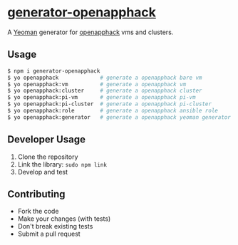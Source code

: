 # [generator-openapphack](https://github.com/WiproOpenSourcePractice/generator-openapphack)

A [Yeoman](http://yeoman.io) generator for [openapphack](https://github.com/WiproOpenSourcePractice/openapphack)
vms and clusters.

## Usage


```sh
$ npm i generator-openapphack
$ yo openapphack             # generate a openapphack bare vm
$ yo openapphack:vm          # generate a openapphack vm
$ yo openapphack:cluster     # generate a openapphack cluster
$ yo openapphack:pi-vm       # generate a openapphack pi-vm
$ yo openapphack:pi-cluster  # generate a openapphack pi-cluster
$ yo openapphack:role        # generate a openapphack ansible role
$ yo openapphack:generator   # generate a openapphack yeoman generator
```

## Developer Usage

1. Clone the repository
2. Link the library: `sudo npm link`
3. Develop and test


## Contributing

- Fork the code
- Make your changes (with tests)
- Don't break existing tests
- Submit a pull request
